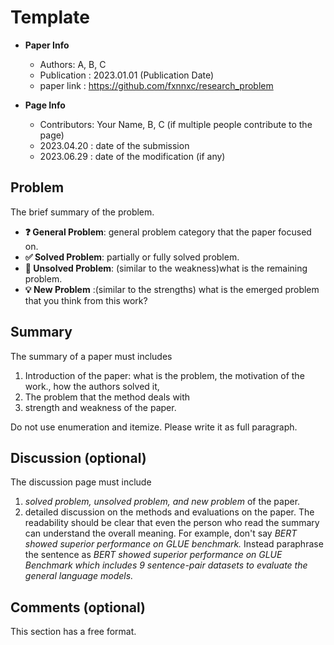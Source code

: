 # Template <Paper Name>

* **Paper Info** 
    * Authors: A, B, C  
    * Publication : 2023.01.01 (Publication Date)
    * paper link : https://github.com/fxnnxc/research_problem

* **Page Info** 
    * Contributors: Your Name, B, C (if multiple people contribute to the page) 
    * 2023.04.20 : date of the submission  
    * 2023.06.29 : date of the modification (if any)  

## Problem 

The brief summary of the problem. 

* **❓ General Problem**: general problem category that the paper focused on. 
* **✅ Solved Problem**: partially or fully solved problem. 
* **🤔 Unsolved Problem**:  (similar to the weakness)what is the remaining problem.
* **💡 New Problem** :(similar to the strengths) what is the emerged problem that you think from this work? 

## Summary 


The summary of a paper must includes 
1. Introduction of the paper: what is the problem, the motivation of the work., how the authors solved it, 
2. The problem that the method deals with   
3. strength and weakness of the paper. 

Do not use enumeration and itemize. Please write it as full paragraph. 


## Discussion (optional)


The discussion page must include 
1. *solved problem, unsolved problem, and new problem* of the paper.  
2. detailed discussion on the methods and evaluations on the paper. The readability should be clear that even the person who read the summary can understand the overall meaning. For example, don't say *BERT showed superior performance on GLUE benchmark.* Instead paraphrase the sentence as *BERT showed superior performance on GLUE Benchmark which includes 9 sentence-pair datasets to evaluate the general language models.* 


## Comments (optional)

This section has a free format.